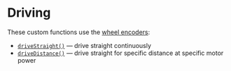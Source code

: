 # Driving

These custom functions use the [wheel encoders](../physical-inputs/wheel-encoders.md):

* [`driveStraight()`](https://github.com/idewcomputing/code-robotics/tree/a64094b0d9c5c1da17c73efd3f8730c1ce974c2a/references/wheel-encoders.md#drive-straight-continuously) — drive straight continuously
* [`driveDistance()`](https://github.com/idewcomputing/code-robotics/tree/a64094b0d9c5c1da17c73efd3f8730c1ce974c2a/references/wheel-encoders.md#drive-straight-for-specific-distance) — drive straight for specific distance at specific motor power

